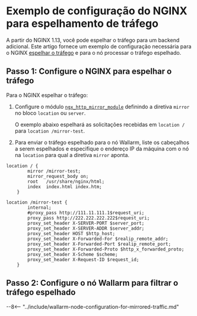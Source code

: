 # Exemplo de configuração do NGINX para espelhamento de tráfego

A partir do NGINX 1.13, você pode espelhar o tráfego para um backend adicional. Este artigo fornece um exemplo de configuração necessária para o NGINX [espelhar o tráfego](overview.md) e para o nó processar o tráfego espelhado.

## Passo 1: Configure o NGINX para espelhar o tráfego

Para o NGINX espelhar o tráfego:

1. Configure o módulo [`ngx_http_mirror_module`](http://nginx.org/en/docs/http/ngx_http_mirror_module.html) definindo a diretiva `mirror` no bloco `location` ou `server`.
    
    O exemplo abaixo espelhará as solicitações recebidas em `location /` para `location /mirror-test`.
1. Para enviar o tráfego espelhado para o nó Wallarm, liste os cabeçalhos a serem espelhados e especifique o endereço IP da máquina com o nó na `location` para qual a diretiva `mirror` aponta.

```
location / {
        mirror /mirror-test;
        mirror_request_body on;
        root   /usr/share/nginx/html;
        index  index.html index.htm; 
    }
    
location /mirror-test {
        internal;
        #proxy_pass http://111.11.111.1$request_uri;
        proxy_pass http://222.222.222.222$request_uri;
        proxy_set_header X-SERVER-PORT $server_port;
        proxy_set_header X-SERVER-ADDR $server_addr;
        proxy_set_header HOST $http_host;
        proxy_set_header X-Forwarded-For $realip_remote_addr;
        proxy_set_header X-Forwarded-Port $realip_remote_port;
        proxy_set_header X-Forwarded-Proto $http_x_forwarded_proto;
        proxy_set_header X-Scheme $scheme;
        proxy_set_header X-Request-ID $request_id;
    }
```

## Passo 2: Configure o nó Wallarm para filtrar o tráfego espelhado

--8<-- "../include/wallarm-node-configuration-for-mirrored-traffic.md"